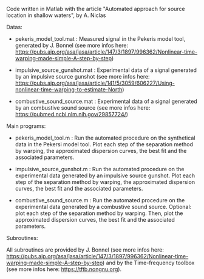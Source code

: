 Code written in Matlab with the article "Automated approach for source location in shallow waters", by A. Niclas

Datas: 

- pekeris_model_tool.mat : Measured signal in the Pekeris model tool, generated by J. Bonnel (see more infos here: https://pubs.aip.org/asa/jasa/article/147/3/1897/996362/Nonlinear-time-warping-made-simple-A-step-by-step)

- impulsive_source_gunshot.mat : Experimental data of a signal generated by an impulsive source gunshot (see more infos here: https://pubs.aip.org/asa/jasa/article/141/5/3059/606227/Using-nonlinear-time-warping-to-estimate-North)

- combustive_sound_source.mat : Experimental data of a signal generated by an combustive sound source (see more infos here: https://pubmed.ncbi.nlm.nih.gov/29857724/)  

Main programs:

- pekeris_model_tool.m : Run the automated procedure on the synthetical data in the Pekersi model tool. Plot each step of the separation method by warping, the approximated dispersion curves, the best fit and the associated parameters.

- impulsive_source_gunshot.m : Run the automated procedure on the experimental data generated by an impulsive source gunshot. Plot each step of the separation method by warping, the approximated dispersion curves, the best fit and the associated parameters.

- combustive_sound_source.m : Run the automated procedure on the experimental data generated by a combustive sound source. Optional: plot each step of the separation method by warping. Then, plot the approximated dispersion curves, the best fit and the associated parameters.

Subroutines: 
   
All subroutines are provided by J. Bonnel (see more infos here: https://pubs.aip.org/asa/jasa/article/147/3/1897/996362/Nonlinear-time-warping-made-simple-A-step-by-step) and by the Time-frequency toolbox (see more infos here: https://tftb.nongnu.org). 
   
   
   
